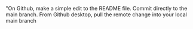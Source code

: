 "On Github, make a simple edit to the README file.
Commit directly to the main branch.
From Github desktop, pull the remote change into your local main branch
